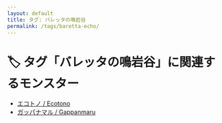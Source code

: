 ```yaml
---
layout: default
title: タグ: バレッタの鳴岩谷
permalink: /tags/baretta-echo/
---
```

# 🏷️ タグ「バレッタの鳴岩谷」に関連するモンスター

- [エコトノ / Ecotono](/monsterdex/monster/Ecotono.html)
- [ガッパナマル / Gappanmaru](/monsterdex/monster/Gappanmaru.html)